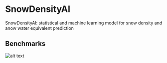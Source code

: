 # SnowDensityAI
SnowDensityAI: statistical and machine learning model for snow density and anow water equivalent prediction


## Benchmarks
![alt text](https://github.com/Ibrahim-Ola/snow_density_ai/blob/main/plots/rmse_model_comparison.png)

